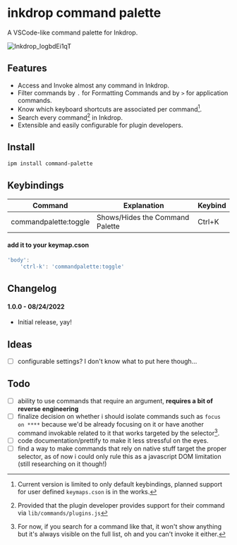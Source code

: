 # inkdrop command palette

A VSCode-like command palette for Inkdrop.

![Inkdrop_logbdEi1qT](https://user-images.githubusercontent.com/53419401/186372300-eadccb9e-5acb-4771-ac1c-1d46728ce75a.gif)

## Features

- Access and Invoke almost any command in Inkdrop.
- Filter commands by `.` for Formatting Commands and by `>` for application commands.
- Know which keyboard shortcuts are associated per command[^1].
- Search every command[^2] in Inkdrop.
- Extensible and easily configurable for plugin developers.

## Install

```css
ipm install command-palette
```

## Keybindings

| Command               | Explanation                     | Keybind |
| --------------------- | ------------------------------- | ------- |
| commandpalette:toggle | Shows/Hides the Command Palette | Ctrl+K  |

#### add it to your keymap.cson

```js
'body':
    'ctrl-k': 'commandpalette:toggle'
```

## Changelog

#### 1.0.0 - 08/24/2022

- Initial release, yay!

## Ideas

- [ ] configurable settings? I don't know what to put here though...

## Todo

- [ ] ability to use commands that require an argument, **requires a bit of reverse engineering**
- [ ] finalize decision on whether i should isolate commands such as `focus on ****` because we'd be already focusing on it or have another command invokable related to it that works targeted by the selector[^3].
- [ ] code documentation/prettify to make it less stressful on the eyes.
- [ ] find a way to make commands that rely on native stuff target the proper selector, as of now i could only rule this as a javascript DOM limitation (still researching on it though!)

[^1]: Current version is limited to only default keybindings, planned support for user defined `keymaps.cson` is in the works.
[^2]: Provided that the plugin developer provides support for their command via `lib/commands/plugins.js`
[^3]: For now, if you search for a command like that, it won't show anything but it's always visible on the full list, oh and you can't invoke it either.
